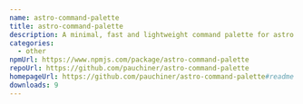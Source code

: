 ```yaml
---
name: astro-command-palette
title: astro-command-palette
description: A minimal, fast and lightweight command palette for astro with no dependencies
categories:
  - other
npmUrl: https://www.npmjs.com/package/astro-command-palette
repoUrl: https://github.com/pauchiner/astro-command-palette
homepageUrl: https://github.com/pauchiner/astro-command-palette#readme
downloads: 9
---
```

